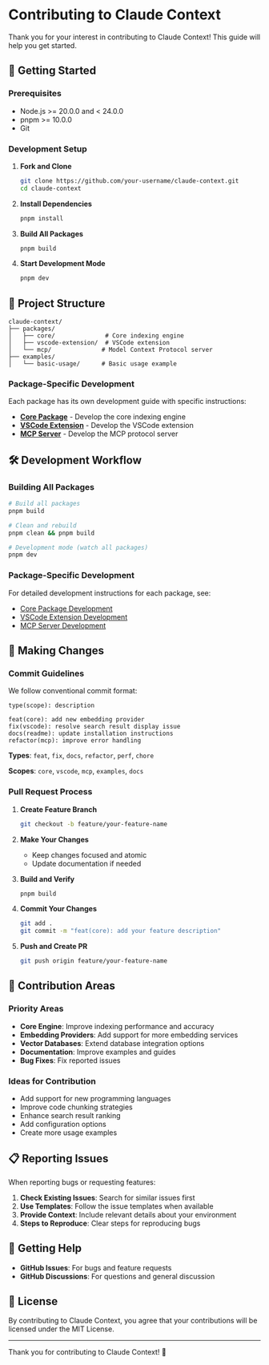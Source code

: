 # Contributing to Claude Context

Thank you for your interest in contributing to Claude Context! This guide will help you get started.

## 🚀 Getting Started

### Prerequisites

- Node.js >= 20.0.0 and < 24.0.0
- pnpm >= 10.0.0
- Git

### Development Setup

1. **Fork and Clone**
   ```bash
   git clone https://github.com/your-username/claude-context.git
   cd claude-context
   ```

2. **Install Dependencies**
   ```bash
   pnpm install
   ```

3. **Build All Packages**
   ```bash
   pnpm build
   ```

4. **Start Development Mode**
   ```bash
   pnpm dev
   ```

## 📁 Project Structure

```
claude-context/
├── packages/
│   ├── core/              # Core indexing engine
│   ├── vscode-extension/  # VSCode extension
│   └── mcp/              # Model Context Protocol server
├── examples/
│   └── basic-usage/      # Basic usage example 
```

### Package-Specific Development

Each package has its own development guide with specific instructions:

- **[Core Package](packages/core/CONTRIBUTING.md)** - Develop the core indexing engine
- **[VSCode Extension](packages/vscode-extension/CONTRIBUTING.md)** - Develop the VSCode extension
- **[MCP Server](packages/mcp/CONTRIBUTING.md)** - Develop the MCP protocol server

## 🛠️ Development Workflow

### Building All Packages

```bash
# Build all packages
pnpm build

# Clean and rebuild
pnpm clean && pnpm build

# Development mode (watch all packages)
pnpm dev
```

### Package-Specific Development

For detailed development instructions for each package, see:
- [Core Package Development](packages/core/CONTRIBUTING.md)
- [VSCode Extension Development](packages/vscode-extension/CONTRIBUTING.md)
- [MCP Server Development](packages/mcp/CONTRIBUTING.md)

## 📝 Making Changes

### Commit Guidelines

We follow conventional commit format:

```
type(scope): description

feat(core): add new embedding provider
fix(vscode): resolve search result display issue
docs(readme): update installation instructions
refactor(mcp): improve error handling
```

**Types**: `feat`, `fix`, `docs`, `refactor`, `perf`, `chore`

**Scopes**: `core`, `vscode`, `mcp`, `examples`, `docs`

### Pull Request Process

1. **Create Feature Branch**
   ```bash
   git checkout -b feature/your-feature-name
   ```

2. **Make Your Changes**
   - Keep changes focused and atomic
   - Update documentation if needed

3. **Build and Verify**
   ```bash
   pnpm build
   ```

4. **Commit Your Changes**
   ```bash
   git add .
   git commit -m "feat(core): add your feature description"
   ```

5. **Push and Create PR**
   ```bash
   git push origin feature/your-feature-name
   ```

## 🎯 Contribution Areas

### Priority Areas

- **Core Engine**: Improve indexing performance and accuracy
- **Embedding Providers**: Add support for more embedding services
- **Vector Databases**: Extend database integration options
- **Documentation**: Improve examples and guides
- **Bug Fixes**: Fix reported issues

### Ideas for Contribution

- Add support for new programming languages
- Improve code chunking strategies
- Enhance search result ranking
- Add configuration options
- Create more usage examples

## 📋 Reporting Issues

When reporting bugs or requesting features:

1. **Check Existing Issues**: Search for similar issues first
2. **Use Templates**: Follow the issue templates when available
3. **Provide Context**: Include relevant details about your environment
4. **Steps to Reproduce**: Clear steps for reproducing bugs

## 💬 Getting Help

- **GitHub Issues**: For bugs and feature requests
- **GitHub Discussions**: For questions and general discussion

## 📄 License

By contributing to Claude Context, you agree that your contributions will be licensed under the MIT License.

---

Thank you for contributing to Claude Context! 🎉
